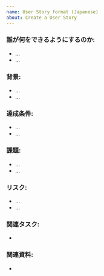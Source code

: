```yaml
---
name: User Story format (Japanese)
about: Create a User Story
---
```


### 誰が何をできるようにするのか:

* ...
* ...

### 背景:

* ...
* ...

### 達成条件:

* ...
* ...

### 課題:

* ...
* ...

### リスク:

* ...
* ...

### 関連タスク:

* <The link to Task for User Story>

### 関連資料:

* <The link to document>

